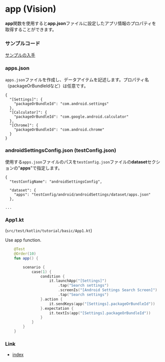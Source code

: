 # app (Vision)

**app**関数を使用すると**app.json**ファイルに設定したアプリ情報のプロパティを取得することができます。

### サンプルコード

[サンプルの入手](../../../getting_samples_ja.md)

### apps.json

`apps.json`ファイルを作成し、データアイテムを記述します。プロパティ名（packageOrBundleIdなど）は任意です。

```
{
  "[Settings]": {
    "packageOrBundleId": "com.android.settings"
  },
  "[Calculator]": {
    "packageOrBundleId": "com.google.android.calculator"
  },
  "[Chrome]": {
    "packageOrBundleId": "com.android.chrome"
  }
}
```

### androidSettingsConfig.json (testConfig.json)

使用する`apps.json`ファイルのパスを`testConfig.json`ファイルの**dataset**セクションの"**apps**"で指定します。

```
{
  "testConfigName": "androidSettingsConfig",

  "dataset": {
    "apps": "testConfig/android/androidSettings/dataset/apps.json"
  },

...
```

### App1.kt

(`src/test/kotlin/tutorial/basic/App1.kt`)

Use app function.

```kotlin
    @Test
    @Order(10)
    fun app() {

        scenario {
            case(1) {
                condition {
                    it.launchApp("[Settings]")
                        .tap("Search settings")
                        .screenIs("[Android Settings Search Screen]")
                        .tap("Search settings")
                }.action {
                    it.sendKeys(app("[Settings].packageOrBundleId"))
                }.expectation {
                    it.textIs(app("[Settings].packageOrBundleId"))
                }
            }
        }
    }
```

### Link

- [index](../../../../index_ja.md)

